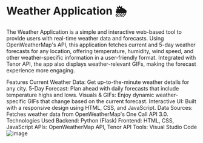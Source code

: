 # Weather Application 🌦️
The Weather Application is a simple and interactive web-based tool to provide users with real-time weather data and forecasts. Using OpenWeatherMap's API, this application fetches current and 5-day weather forecasts for any location, offering temperature, humidity, wind speed, and other weather-specific information in a user-friendly format. Integrated with Tenor API, the app also displays weather-relevant GIFs, making the forecast experience more engaging.

Features
Current Weather Data: Get up-to-the-minute weather details for any city.
5-Day Forecast: Plan ahead with daily forecasts that include temperature highs and lows.
Visuals & GIFs: Enjoy dynamic weather-specific GIFs that change based on the current forecast.
Interactive UI: Built with a responsive design using HTML, CSS, and JavaScript.
Data Sources: Fetches weather data from OpenWeatherMap's One Call API 3.0.
Technologies Used
Backend: Python (Flask)
Frontend: HTML, CSS, JavaScript
APIs: OpenWeatherMap API, Tenor API
Tools: Visual Studio Code
![image](https://github.com/user-attachments/assets/f7e67e20-9b51-4085-819c-d6ce274503de)
